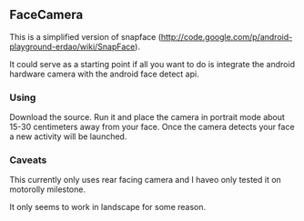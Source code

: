 ## FaceCamera

This is a simplified version of snapface (http://code.google.com/p/android-playground-erdao/wiki/SnapFace).

It could serve as a starting point if all you want to do is integrate the android hardware camera with the android face detect api.

### Using
Download the source.  Run it and place the camera in portrait mode about 15-30 centimeters away from your face.  Once the camera detects your face a new activity will be launched.

### Caveats
This currently only uses rear facing camera and I haveo only tested it on motorolly milestone.

It only seems to work in landscape for some reason.
